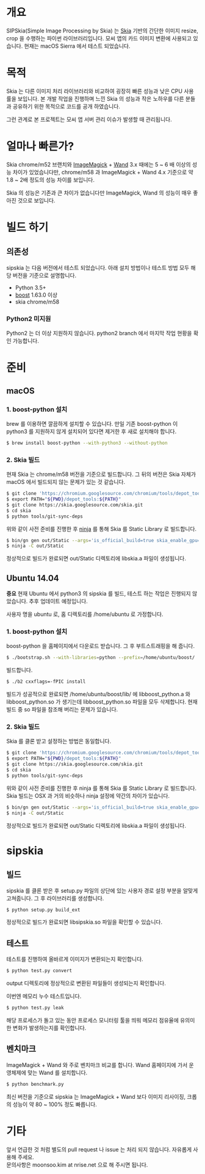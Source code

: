 # 개요
SIPSkia(Simple Image Processing by Skia) 는 [Skia](https://skia.org/) 기반의 간단한 이미지
resize, crop 을 수행하는 파이썬 라이브러리입니다. 모씨 앱의 카드
이미지 변환에 사용되고 있습니다. 현재는 macOS Sierra 에서 테스트 되었습니다.

# 목적
Skia 는 다른 이미지 처리 라이브러리와 비교하여 굉장히 빠른 성능과 낮은
CPU 사용률을 보입니다. 본 개발 작업을 진행하며 느낀 Skia 의 성능과
작은 노하우를 다른 분들과 공유하기 위한 목적으로 코드를 공개 하였습니다.

그런 관계로 본 프로젝트는 모씨 앱 서버 관리 이슈가 발생할 때 관리됩니다.

# 얼마나 빠른가?
Skia chrome/m52 브랜치와 [ImageMagick](https://www.imagemagick.org/) +
[Wand](http://docs.wand-py.org/en/0.4.4/) 3.x 때에는 5 ~ 6 배 이상의
성능 차이가 있었습니다만, chrome/m58 과 ImageMagick + Wand 4.x 기준으로
약 1.8 ~ 2배 정도의 성능 차이를 보입니다.

Skia 의 성능은 기존과 큰 차이가 없습니다만 ImageMagick, Wand 의 성능이
매우 좋아진 것으로 보입니다.

# 빌드 하기
## 의존성
sipskia 는 다음 버전에서 테스트 되었습니다. 아래 설치 방법이나 테스트 방법 모두
해당 버전을 기준으로 설명합니다.

* Python 3.5+
* [boost](http://www.boost.org/) 1.63.0 이상
* skia chrome/m58

### Python2 미지원
Python2 는 더 이상 지원하지 않습니다. python2 branch 에서 마지막 작업 현황을
확인 가능합니다.

# 준비
## macOS
### 1. boost-python 설치
brew 를 이용하면 깔끔하게 설치할 수 있습니다.
만일 기존 boost-python 이 python3 를 지원하지 않게 설치되어 있다면 제거한 후
새로 설치해야 합니다.

```bash
$ brew install boost-python --with-python3 --without-python
```

### 2. Skia 빌드
현재 Skia 는 chrome/m58 버전을 기준으로 빌드합니다. 그 뒤의 버전은 Skia 자체가
macOS 에서 빌드되지 않는 문제가 있는 것 같습니다.

```bash
$ git clone 'https://chromium.googlesource.com/chromium/tools/depot_tools.git'
$ export PATH="${PWD}/depot_tools:${PATH}"
$ git clone https://skia.googlesource.com/skia.git
$ cd skia
$ python tools/git-sync-deps
```

위와 같이 사전 준비를 진행한 후 [ninja](https://ninja-build.org/) 를 통해 Skia 를 Static Library
로 빌드합니다.
```bash
$ bin/gn gen out/Static --args='is_official_build=true skia_enable_gpu=true skia_use_fontconfig=false cc="clang" cxx="clang++"'
$ ninja -C out/Static
```

정상적으로 빌드가 완료되면 out/Static 디렉토리에 libskia.a 파일이 생성됩니다.

## Ubuntu 14.04
**중요**
현재 Ubuntu 에서 python3 의 sipskia 를 빌드, 테스트 하는 작업은 진행되지 않았습니다.
추후 업데이트 예정입니다.

사용자 명을 ubuntu 로, 홈 디렉토리를 /home/ubuntu 로 가정합니다.

### 1. boost-python 설치
boost-python 을 홈페이지에서 다운로드 받습니다. 그 후 부트스트래핑을 해 줍니다.
```bash
$ ./bootstrap.sh --with-libraries=python --prefix=/home/ubuntu/boost/
```

빌드합니다.
```bash
$ ./b2 cxxflags=-fPIC install
```
빌드가 성공적으로 완료되면 /home/ubuntu/boost/lib/ 에 libboost_python.a 와 libboost_python.so
가 생기는데 libboost_python.so 파일을 모두 삭제합니다. 현재 빌드 중 so 파일을 참조해 버리는 문제가
있습니다.

### 2. Skia 빌드
Skia 를 클론 받고 설정하는 방법은 동일합니다.
```bash
$ git clone 'https://chromium.googlesource.com/chromium/tools/depot_tools.git'
$ export PATH="${PWD}/depot_tools:${PATH}"
$ git clone https://skia.googlesource.com/skia.git
$ cd skia
$ python tools/git-sync-deps
```

위와 같이 사전 준비를 진행한 후 ninja 를 통해 Skia 를 Static Library
로 빌드합니다. Skia 빌드는 OSX 과 거의 비슷하나 ninja 설정에 약간의 차이가 있습니다.
```bash
$ bin/gn gen out/Static --args='is_official_build=true skia_enable_gpu=false skia_use_fontconfig=false skia_use_system_expat=false skia_use_system_freetype2=false skia_use_system_icu=false skia_use_system_libjpeg_turbo=false skia_use_system_libpng=false skia_use_system_libwebp=false skia_use_system_zlib=false'
$ ninja -C out/Static
```

정상적으로 빌드가 완료되면 out/Static 디렉토리에 libskia.a 파일이 생성됩니다.

# sipskia
## 빌드
sipskia 를 클론 받은 후 setup.py 파일의 상단에 있는 사용자 경로 설정 부분을 알맞게 고쳐줍니다.
그 후 라이브러리를 생성합니다.
```bash
$ python setup.py build_ext
```

정상적으로 빌드가 완료되면 libsipskia.so 파일을 확인할 수 있습니다.

## 테스트
테스트를 진행하여 올바르게 이미지가 변환되는지 확인합니다.
```bash
$ python test.py convert
```

output 디렉토리에 정상적으로 변환된 파일들이 생성되는지 확인합니다.

이번엔 메모리 누수 테스트입니다.
```bash
$ python test.py leak
```

해당 프로세스가 돌고 있는 동안 프로세스 모니터링 툴을 띄워 메모리 점유율에 유의미한 변화가
발생하는지를 확인합니다.

## 벤치마크
ImageMagick + Wand 와 주로 벤치마크 비교를 합니다. Wand 홈페이지에 가서
운영체제에 맞는 Wand 를 설치합니다.

```bash
$ python benchmark.py
```

최신 버전을 기준으로 sipskia 는 ImageMagick + Wand 보다 이미지 리사이징, 크롭의 성능이
약 80 ~ 100% 정도 빠릅니다.

# 기타
앞서 언급한 것 처럼 별도의 pull request 나 issue 는 처리 되지 않습니다. 자유롭게 사용해 주세요.<br />
문의사항은 moonsoo.kim at nrise.net 으로 해 주시면 됩니다.
